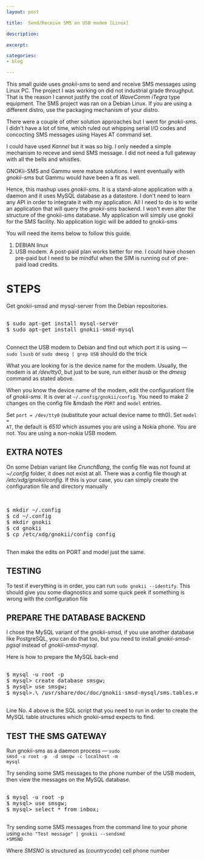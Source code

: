 ```yaml
---
layout: post

title:  Send/Receive SMS on USB modem [Linux]

description: 

excerpt: 

categories:
- blog

---
```




This small guide uses *gnokii-sms* to send and receive SMS messages using Linux PC. The project I was working on did not industrial grade throughput. That is the reason I cannot justify the cost of *WaveComm* *iTegra* type equipment. The SMS project was ran on a Debian Linux. If you are using a different distro, use the packaging mechanism of your distro.

There were a couple of other solution approaches but I went for *gnokii-sms*. I didn't have a lot of time, which ruled out whipping serial I/O codes and concocting SMS messages using Hayes AT command set.  

I could have used *Kannel* but it was so big. I only needed a simple mechanism to receve and send SMS message. I did not need a full gateway with all the bells and whistles.

GNOKii-SMS and Gammu were mature solutions. I went eventually with *gnokii-sms* but Gammu would have been a fit as well. 

Hence, this mashup uses *gnokii-sms*. It is a stand-alone application with a daemon and it uses MySQL database as a datastore.  I don't need to learn any API in order to integrate it with my application. All I need to do is to write an application that will query the *gnokii-sms* backend. I won't even alter the structure of the gnokii-sms database. My application will simply use gnokii for the SMS facility. No application logic will be added to gnokii-sms

You will need the items below to follow this guide.

1. DEBIAN linux
2. USB modem. A post-paid plan works better for me. I could have chosen pre-paid but I need to be mindful when the SIM is running out of pre-paid load credits.

# STEPS

Get gnokii-smsd and mysql-server from the Debian repositories.

<pre class="codeblock">

$ sudo apt-get install mysql-server
$ sudo apt-get install gnokii-smsd-mysql

</pre>

Connect the USB modem to Debian and find out which port it is using &mdash; <code class="codeblock">sudo lsusb</code> or <code class="codeblock">sudo dmesg | grep USB</code> should do the trick

What you are looking for is the device name for the modem. Usually, the modem is at */dev/tty0*, but just to be sure, run either *lsusb* or the *dmesg* command as stated above.

When you know the device name of the modem, edit the configurationt file of *gnokii-sms*. It is over at <code class="codeblock">~/.config/gnokii/config</code>. You need to make 2 changes on the config file &mdash the <code class="codeblock">PORT</code> and <code class="codeblock">model</code> entries. 

Set <code class="codeblock">port = /dev/tty0</code> (substitute your actual device name to tth0). Set <code class="codeblock">model = AT</code>, the default is *6510* which assumes you are using a Nokia phone. You are not. You are using a non-nokia USB modem.


## EXTRA NOTES

On some Debian variant like *CrunchBang*, the config file was not found at *~/.config* folder, it does not exist at all. There was a config file though at */etc/xdg/gnokii/config*. If this is your case, you can simply create the configuration file and directory manually

<pre class="codeblock">  

$ mkdir ~/.config
$ cd ~/.config
$ mkdir gnokii
$ cd gnokii
$ cp /etc/xdg/gnokii/config config

</pre>

Then make the edits on PORT and model just the same.  

## TESTING

To test if everything is in order, you can run <code class="codeblock">sudo gnokii --identify</code>. This should give you some diagnostics and some quick peek if something is wrong with the configuration file

## PREPARE THE DATABASE BACKEND

I chose the MySQL variant of the gnokii-smsd, if you use another database like PostgreSQL, you can do that too, but you need to install *gnokii-smsd-pgsql* instead of *gnokii-smsd-mysql*.  

Here is how to prepare the MySQL back-end

<pre class='codeblock'>

$ mysql -u root -p
$ mysql> create database smsgw;
$ mysql> use smsgw;
$ mysql>.\ /usr/share/doc/doc/gnokii-smsd-mysql/sms.tables.mysql.sql;

</pre>

Line No. 4 above is the SQL script that you need to run in order to create the MySQL table structures which gnokii-smsd expects to find. 

## TEST THE SMS GATEWAY

Run gnokii-sms as a daemon process &mdash; <code class="codeblock">sudo smsd -u root -p <MySQL Password> -d smsgw -c localhost -m mysql</code>

Try sending some SMS messages to the phone number of the USB modem, then view the messages on the MySQL database.

<pre class='codeblock'>

$ mysql -u root -p
$ mysql> use smsgw;
$ mysql> select * from inbox;

</pre>

Try sending some SMS messages from the command line to your phone using <code class="codeblock">echo "Test message" | gnokii --sendsmd +SMSNO</code>

Where *SMSNO* is structured as (countrycode) cell phone number


